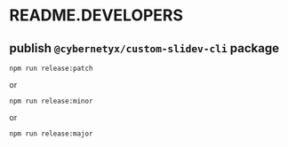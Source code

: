 # README.DEVELOPERS

## publish `@cybernetyx/custom-slidev-cli` package

```
npm run release:patch
```

or

```
npm run release:minor
```

or

```
npm run release:major
```
